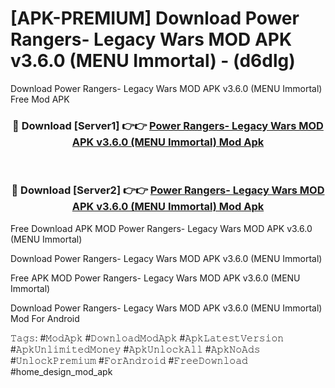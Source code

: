 # [APK-PREMIUM] Download Power Rangers- Legacy Wars MOD APK v3.6.0 (MENU Immortal) - (d6dlg)
Download Power Rangers- Legacy Wars MOD APK v3.6.0 (MENU Immortal) Free Mod APK

<div align="center">
<h3>🔴 Download [Server1] 👉👉 <a href="https://apk-comot.site?title=Power_Rangers-_Legacy_Wars_MOD_APK_v3.6.0_(MENU_Immortal)">Power Rangers- Legacy Wars MOD APK v3.6.0 (MENU Immortal) Mod Apk</a></h3><br>

<h3>🔴 Download [Server2] 👉👉 <a href="https://apk-comot.site?title=Power_Rangers-_Legacy_Wars_MOD_APK_v3.6.0_(MENU_Immortal)">Power Rangers- Legacy Wars MOD APK v3.6.0 (MENU Immortal) Mod Apk</a></h3>
</div>


Free Download APK MOD Power Rangers- Legacy Wars MOD APK v3.6.0 (MENU Immortal)

Download Power Rangers- Legacy Wars MOD APK v3.6.0 (MENU Immortal) 

Free APK MOD Power Rangers- Legacy Wars MOD APK v3.6.0 (MENU Immortal) 

Download Power Rangers- Legacy Wars MOD APK v3.6.0 (MENU Immortal) Mod For Android

𝚃𝚊𝚐𝚜: #𝙼𝚘𝚍𝙰𝚙𝚔 #𝙳𝚘𝚠𝚗𝚕𝚘𝚊𝚍𝙼𝚘𝚍𝙰𝚙𝚔 #𝙰𝚙𝚔𝙻𝚊𝚝𝚎𝚜𝚝𝚅𝚎𝚛𝚜𝚒𝚘𝚗 #𝙰𝚙𝚔𝚄𝚗𝚕𝚒𝚖𝚒𝚝𝚎𝚍𝙼𝚘𝚗𝚎𝚢 #𝙰𝚙𝚔𝚄𝚗𝚕𝚘𝚌𝚔𝙰𝚕𝚕 #𝙰𝚙𝚔𝙽𝚘𝙰𝚍𝚜 #𝚄𝚗𝚕𝚘𝚌𝚔𝙿𝚛𝚎𝚖𝚒𝚞𝚖 #𝙵𝚘𝚛𝙰𝚗𝚍𝚛𝚘𝚒𝚍 #𝙵𝚛𝚎𝚎𝙳𝚘𝚠𝚗𝚕𝚘𝚊𝚍 #home_design_mod_apk